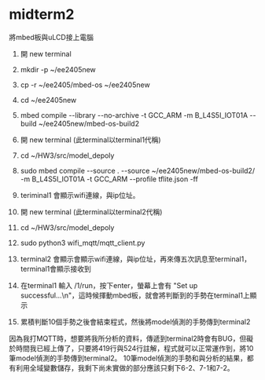 # midterm2

將mbed板與uLCD接上電腦

1. 開 new terminal

2. mkdir -p ~/ee2405new

3. cp -r ~/ee2405/mbed-os ~/ee2405new

4. cd ~/ee2405new

5. mbed compile --library --no-archive -t GCC_ARM -m B_L4S5I_IOT01A --build ~/ee2405new/mbed-os-build2

6. 開 new terminal (此terminal以terminal1代稱)

7. cd ~/HW3/src/model_depoly

8. sudo mbed compile --source . --source ~/ee2405new/mbed-os-build2/ -m B_L4S5I_IOT01A -t GCC_ARM --profile tflite.json -ff

9. teriminal1 會顯示wifi連線，與ip位址。

10. 開 new terminal (此terminal以terminal2代稱)

11. cd ~/HW3/src/model_depoly

12. sudo python3 wifi_mqtt/mqtt_client.py

13. terminal2 會顯示會顯示wifi連線，與ip位址，再來傳五次訊息至terminal1，terminal1會顯示接收到

14. 在terminal1 輸入 /1/run，按下enter，螢幕上會有 "Set up successful...\n"，這時候揮動mbed板，就會將判斷到的手勢在terminal1上顯示

15. 累積判斷10個手勢之後會結束程式，然後將model偵測的手勢傳到terminal2

 因為我打MQTT時，想要將我所分析的資料，傳遞到terminal2時會有BUG，但礙於時間我已經上傳了，只要將419行與524行註解，程式就可以正常運作到，將10筆model偵測的手勢傳到terminal2。
 10筆model偵測的手勢和與分析的結果，都有利用全域變數儲存，我剩下尚未實做的部分應該只剩下6-2、7-1和7-2。
